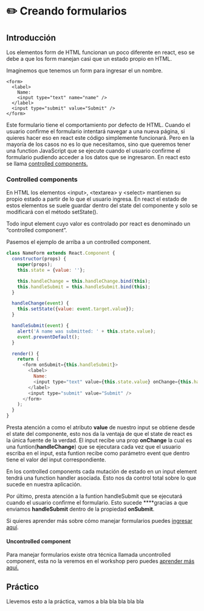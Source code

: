# ✏️ Creando formularios

## Introducción

Los elementos form de HTML funcionan un poco diferente en react, eso se debe a que los form manejan casi que un estado propio en HTML. 

Imaginemos que tenemos un form para ingresar el un nombre.

```markup
<form>
  <label>
    Name:
    <input type="text" name="name" />
  </label>
  <input type="submit" value="Submit" />
</form>
```

Este formulario tiene el comportamiento por defecto de HTML. Cuando el usuario confirme el formulario intentará navegar a una nueva página, si quieres hacer eso en react este código simplemente funcionará. Pero en la mayoría de los casos no es lo que necesitamos, sino que queremos tener una function JavaScript que se ejecute cuando el usuario confirme el formulario pudiendo acceder a los datos que se ingresaron. En react esto se llama [controlled components.](https://reactjs.org/docs/forms.html)

### Controlled components

En HTML los elementos &lt;input&gt;, &lt;textarea&gt; y &lt;select&gt; mantienen su propio estado a partir de lo que el usuario ingresa. En react el estado de estos elementos se suele guardar dentro del state del componente y solo se modificará con el método setState\(\).

Todo input element cuyo valor es controlado por react es denominado un “controlled component”. 

Pasemos el ejemplo de arriba a un controlled component.

```javascript
class NameForm extends React.Component {
  constructor(props) {
    super(props);
    this.state = {value: ''};

    this.handleChange = this.handleChange.bind(this);
    this.handleSubmit = this.handleSubmit.bind(this);
  }

  handleChange(event) {
    this.setState({value: event.target.value});
  }

  handleSubmit(event) {
    alert('A name was submitted: ' + this.state.value);
    event.preventDefault();
  }

  render() {
    return (
      <form onSubmit={this.handleSubmit}>
        <label>
          Name:
          <input type="text" value={this.state.value} onChange={this.handleChange} />
        </label>
        <input type="submit" value="Submit" />
      </form>
    );
  }
}
```

Presta atención a como el atributo **value** de nuestro input se obtiene desde el state del componente, esto nos da la ventaja de que el state de react es la única fuente de la verdad. El input recibe una prop **onChange** la cual es una funtion\(**handleChange**\)  que se ejecutara cada vez que el usuario escriba en el input, esta funtion recibe como parámetro event que dentro tiene el valor del input correspondiente.

En los controlled components cada mutación de estado en un input element tendrá una function handler asociada. Esto nos da control total sobre lo que sucede en nuestra aplicación.

Por último, presta atención a la funtion handleSubmit que se ejecutará cuando el usuario confirme el formulario. Esto sucede ****gracias a que enviamos **handleSubmit** dentro de la propiedad **onSubmit**.

Si quieres aprender más sobre cómo manejar formularios puedes [ingresar aquí](https://reactjs.org/docs/forms.html).

#### Uncontrolled component

Para manejar formularios existe otra técnica llamada uncontrolled component, esta no la veremos en el workshop pero puedes [aprender más aquí.](https://reactjs.org/docs/uncontrolled-components.html)

## Práctico

Llevemos esto a la práctica, vamos a bla bla bla bla bla

